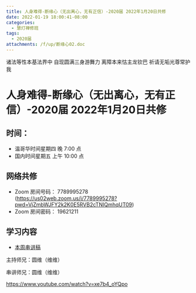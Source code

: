 ```yaml
---
title: 人身难得-断缘心（无出离心，无有正信）-2020届 2022年1月20日共修
date: 2022-01-19 18:00:41-08:00
categories:
  - 慧灯禅修班
tags:
  - 2020届
attachments: /f/up/断缘心02.doc
---
```

诸法等性本基法界中 自现圆满三身游舞力 
离障本来怙主龙钦巴 祈请无垢光尊常护我

# 人身难得-断缘心（无出离心，无有正信）-2020届 2022年1月20日共修

## 时间：

* 温哥华时间星期四 晚 7:00 点
* 国内时间星期五 上午 10:00 点

## 网络共修

* Zoom 房间号码： 7789995278 (<https://us02web.zoom.us/j/7789995278?pwd=VjZmbWJFY2k2K0E5RVB2cTNIQmhqUT09>)
* Zoom 房间密码： 19621211

## 学习内容

* [本周串讲稿](https://s3.ca-central-1.wasabisys.com/hddata/f.huidengchanxiu.net/hdv/f/up/断缘心02.doc)

主持师兄：圆维（维维）

串讲师兄：圆维（维维）

<https://www.youtube.com/watch?v=xe7b4_oYQpo>